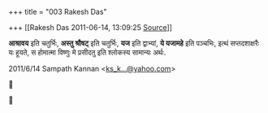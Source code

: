 +++
title = "003 Rakesh Das"

+++
[[Rakesh Das	2011-06-14, 13:09:25 [Source](https://groups.google.com/g/bvparishat/c/q6iO-kYaC0k)]]



**आश्रावय** इति चतुर्भिः, **अस्तु श्रौषट्** इति चतुर्भिः, **यज** इति द्वाभ्यां, **ये यजामहे** इति पञ्चभिः, इत्थं सप्तदशाक्षरैः यः हूयते, स होमात्मा विष्णुः मे प्रसीदतु इति श्लोकस्य सामान्यः अर्थः.  
  

2011/6/14 Sampath Kannan \<[ks_k...@yahoo.com]()\>





